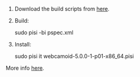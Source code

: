 1. Download the build scripts from [here](https://github.com/hipersayanX/Webcamoid/tree/master/ports/pisilinux).
2. Build:

    sudo pisi -bi pspec.xml

3. Install:

    sudo pisi it webcamoid-5.0.0-1-p01-x86_64.pisi

More info [here](http://developer.pardus.org.tr/guides/packaging/howto_build_pisi_package.html).
